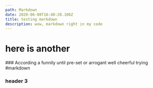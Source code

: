 ```yaml
---
path: Markdown
date: 2020-06-08T16:40:28.106Z
title: testing markdown
description: wow, markdown right in my code
---
```

<h1> here is another </h1>
### According a funnily until pre-set or arrogant well cheerful
trying #markdown
<h3>header 3</h3>




